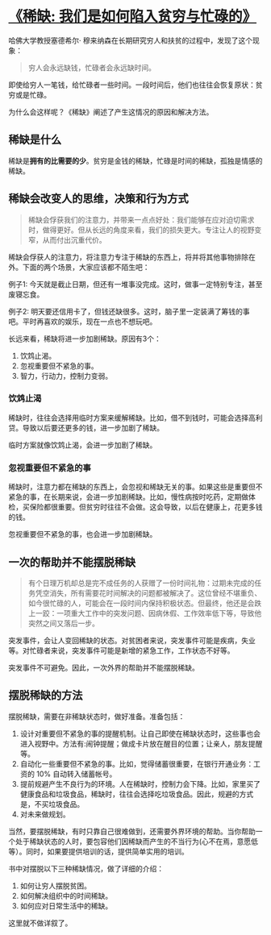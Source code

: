 # [《稀缺: 我们是如何陷入贫穷与忙碌的》](https://book.douban.com/subject/30612847/)

哈佛大学教授塞德希尔· 穆来纳森在长期研究穷人和扶贫的过程中，发现了这个现象：

> 穷人会永远缺钱，忙碌者会永远缺时间。

即使给穷人一笔钱，给忙碌者一些时间。一段时间后，他们也往往会恢复原状：贫穷或是忙碌。

为什么会这样呢？《稀缺》阐述了产生这情况的原因和解决方法。

## 稀缺是什么
稀缺是**拥有的比需要的少**。贫穷是金钱的稀缺，忙碌是时间的稀缺，孤独是情感的稀缺。

## 稀缺会改变人的思维，决策和行为方式
> 稀缺会俘获我们的注意力，并带来一点点好处：我们能够在应对迫切需求时，做得更好。但从长远的角度来看，我们的损失更大。专注让人的视野变窄，从而付出沉重代价。

稀缺会俘获人的注意力，将注意力专注于稀缺的东西上，将并将其他事物排除在外。下面的两个场景，大家应该都不陌生吧：

例子1: 今天就是截止日期，但还有一堆事没完成。这时，做事一定特别专注，甚至废寝忘食。

例子2: 明天要还信用卡了，但钱还缺很多。这时，脑子里一定装满了筹钱的事吧。平时再喜欢的娱乐，现在一点也不想玩吧。

长远来看，稀缺将进一步加剧稀缺。原因有3个：
1. 饮鸩止渴。
2. 忽视重要但不紧急的事。
3. 智力，行动力，控制力变弱。

### 饮鸩止渴
稀缺时，往往会选择用临时方案来缓解稀缺。比如，借不到钱时，可能会选择高利贷。导致以后要还更多的钱，进一步加剧了稀缺。

临时方案就像饮鸩止渴，会进一步加剧了稀缺。

### 忽视重要但不紧急的事
稀缺时，注意力都在稀缺的东西上，会忽视和稀缺无关的事。如果这些是重要但不紧急的事，在长期来说，会进一步加剧稀缺。比如，慢性病按时吃药，定期做体检，买保险都很重要。但贫穷时往往不会做。这会导致，以后在健康上，花更多钱的钱。

忽视重要但不紧急的事，也会进一步加剧稀缺。

## 一次的帮助并不能摆脱稀缺
> 有个日理万机却总是完不成任务的人获赠了一份时间礼物：过期未完成的任务凭空消失，所有需要花时间解决的问题都被解决了。这位曾经不堪重负、如今很忙碌的人，可能会在一段时间内保持积极状态。但最终，他还是会跌上一跤：一项重大工作中的突发问题、因病休假、工作效率低下等，导致他突然之间又落后一步。

突发事件，会让人变回稀缺的状态。对贫困者来说，突发事件可能是疾病，失业等。对忙碌者来说，突发事件可能是新增的紧急工作，工作状态不好等。

突发事件不可避免。因此，一次外界的帮助并不能摆脱稀缺。

## 摆脱稀缺的方法
摆脱稀缺，需要在非稀缺状态时，做好准备。准备包括：
1. 设计对重要但不紧急的事的提醒机制。让自己即使在稀缺状态时，这些事也会进入视野中。方法有:闹钟提醒；做成卡片放在醒目的位置；让亲人，朋友提醒等。
2. 自动化一些重要但不紧急的事。比如，觉得储蓄很重要，在银行开通业务：工资的 10% 自动转入储蓄帐号。
3. 提前规避产生不良行为的环境。人在稀缺时，控制力会下降。比如，家里买了健康食品和垃圾食品，稀缺时，往往会选择吃垃圾食品。因此，规避的方式是，不买垃圾食品。
4. 对未来做规划。

当然，要摆脱稀缺，有时只靠自己很难做到，还需要外界环境的帮助。当你帮助一个处于稀缺状态的人时，要包容他们因稀缺而产生的不当行为(心不在焉，意愿低等）。同时，如果要提供培训的话，提供简单实用的培训。

书中对摆脱以下三种稀缺情况，做了详细的介绍：
1. 如何让穷人摆脱贫困。
2. 如何解决组织中的时间稀缺。
3. 如何应对日常生活中的稀缺。

这里就不做详叙了。